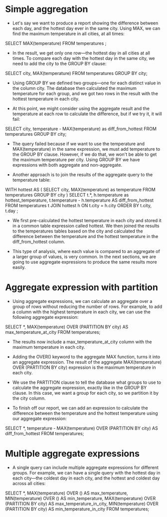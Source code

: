# Simple aggregation

-   Let's say we want to produce a report showing the difference between each day, and the hottest day ever in the same city. Using MAX, we can find the maximum temperature in all cities, at all times:

SELECT
MAX(temperature)
FROM
temperatures
;

-   In the result, we get only one row—the hottest day in all cities at all times. To compare each day with the hottest day in the same city, we need to add the city to the GROUP BY clause:

SELECT
city,
MAX(temperature)
FROM
temperatures
GROUP BY
city;

-   Using GROUP BY we defined two groups—one for each distinct value in the column city. The database then calculated the maximum temperature for each group, and we got two rows in the result with the hottest temperature in each city.

-   At this point, we might consider using the aggregate result and the temperature at each row to calculate the difference, but if we try it, it will fail:

SELECT
city,
temperature - MAX(temperature) as diff_from_hottest
FROM
temperatures
GROUP BY
city;

-   The query failed because if we want to use the temperature and MAX(temperature) in the same expression, we must add temperature to the GROUP BY clause. However, if we do that, we won't be able to get the maximum temperature per city. Using GROUP BY we have expressions with both aggregate and non-aggregate.

-   Another approach is to join the results of the aggregate query to the temperature table:

WITH hottest AS (
SELECT
city,
MAX(temperature) as temperature
FROM
temperatures
GROUP BY
city
)
SELECT
t.\*,
h.temperature as hottest_temperature,
t.temperature - h.temperature AS diff_from_hottest
FROM
temperatures t
JOIN hottest h ON t.city = h.city
ORDER BY
t.city,
t.day
;

-   We first pre-calculated the hottest temperature in each city and stored it in a common table expression called hottest. We then joined the results to the temperatures tables based on the city and calculated the difference between the temperature and the hottest temperature in the diff_from_hottest column.

-   This type of analysis, where each value is compared to an aggregate of a larger group of values, is very common. In the next sections, we are going to use aggregate expressions to produce the same results more easily.

# Aggregate expression with partition

-   Using aggregate expressions, we can calculate an aggregate over a group of rows without reducing the number of rows. For example, to add a column with the highest temperature in each city, we can use the following aggregate expression:

SELECT
\*,
MAX(temperature) OVER (PARTITION BY city) AS max_temperature_at_city
FROM
temperatures;

-   The results now include a max_temperature_at_city column with the maximum temperature in each city.

-   Adding the OVER() keyword to the aggregate MAX function, turns it into an aggregate expression. The result of the aggregate MAX(temperature) OVER (PARTITION BY city) expression is the maximum temperature in each city.

-   We use the PARTITION clause to tell the database what groups to use to calculate the aggregate expression, exactly like in the GROUP BY clause. In this case, we want a group for each city, so we partition it by the city column.

-   To finish off our report, we can add an expression to calculate the difference between the temperature and the hottest temperature using our aggregate expression:

SELECT
\*,
temperature - MAX(temperature) OVER (PARTITION BY city) AS diff_from_hottest
FROM
temperatures;

# Multiple aggregate expressions

-   A single query can include multiple aggregate expressions for different groups. For example, we can have a single query with the hottest day in each city—the coldest day in each city, and the hottest and coldest day across all cities:

SELECT
\*,
MAX(temperature) OVER () AS max_temperature,
MIN(temperature) OVER () AS min_temperature,
MAX(temperature) OVER (PARTITION BY city) AS max_temperature_in_city,
MIN(temperature) OVER (PARTITION BY city) AS min_temperature_in_city
FROM
temperatures;
